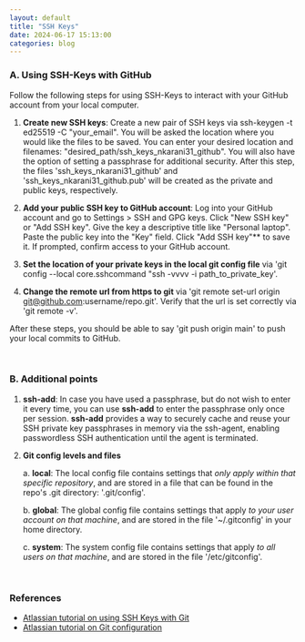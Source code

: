 ```yaml
---
layout: default
title: "SSH Keys"
date: 2024-06-17 15:13:00
categories: blog
---
```


### A. Using SSH-Keys with GitHub

Follow the following steps for using SSH-Keys to interact with your GitHub account from your local computer.

1. **Create new SSH keys**: Create a new pair of SSH keys via ssh-keygen -t ed25519 -C "your_email". You will be asked the location where you would like the files to be saved. You can enter your desired location and filenames: "desired_path/ssh_keys_nkarani31_github". You will also have the option of setting a passphrase for additional security. After this step, the files 'ssh_keys_nkarani31_github' and 'ssh_keys_nkarani31_github.pub' will be created as the private and public keys, respectively.

2. **Add your public SSH key to GitHub account**: Log into your GitHub account and go to Settings > SSH and GPG keys. Click "New SSH key" or "Add SSH key". Give the key a descriptive title like "Personal laptop". Paste the public key into the "Key" field. Click "Add SSH key"** to save it. If prompted, confirm access to your GitHub account.

3. **Set the location of your private keys in the local git config file** via 'git config --local core.sshcommand "ssh -vvvv -i path_to_private_key'.

4. **Change the remote url from https to git** via 'git remote set-url origin git@github.com:username/repo.git'. Verify that the url is set correctly via 'git remote -v'.


After these steps, you should be able to say 'git push origin main' to push your local commits to GitHub.

<br>

### B. Additional points

1. **ssh-add**: In case you have used a passphrase, but do not wish to enter it every time, you can use **ssh-add** to enter the passphrase only once per session. **ssh-add** provides a way to securely cache and reuse your SSH private key passphrases in memory via the ssh-agent, enabling passwordless SSH authentication until the agent is terminated.

2. **Git config levels and files**
    
    a. **local**: The local config file contains settings that *only apply within that specific repository*, and are stored in a file that can be found in the repo's .git directory: '.git/config'.
    
    b. **global**: The global config file contains settings that apply *to your user account on that machine*, and are stored in the file '~/.gitconfig' in your home directory.

    c. **system**: The system config file contains settings that apply *to all users on that machine*, and are stored in the file '/etc/gitconfig'.

<br>

### References
- [Atlassian tutorial on using SSH Keys with Git](https://www.atlassian.com/git/tutorials/git-ssh)  
- [Atlassian tutorial on Git configuration](https://www.atlassian.com/git/tutorials/setting-up-a-repository/git-config)